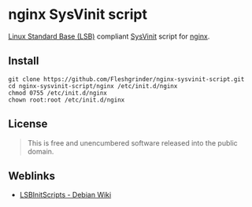 # nginx SysVinit script
[Linux Standard Base (LSB)](http://www.linuxfoundation.org/collaborate/workgroups/lsb) compliant [SysVinit](http://freecode.com/projects/sysvinit) script for [nginx](http://nginx.org/).

## Install
```
git clone https://github.com/Fleshgrinder/nginx-sysvinit-script.git
cd nginx-sysvinit-script/nginx /etc/init.d/nginx
chmod 0755 /etc/init.d/nginx
chown root:root /etc/init.d/nginx
```

## License
> This is free and unencumbered software released into the public domain.

## Weblinks
* [LSBInitScripts - Debian Wiki](https://wiki.debian.org/LSBInitScripts)
